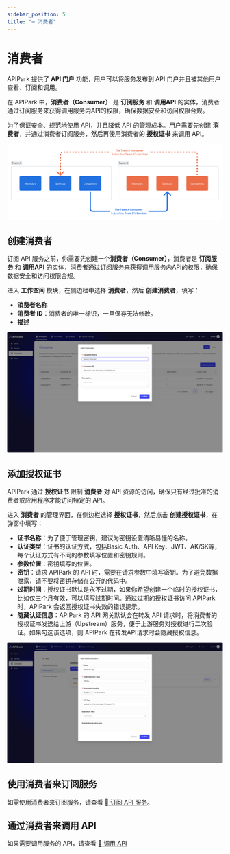 ```yaml
---
sidebar_position: 5
title: "⌨️ 消费者"
---
```


# 消费者
APIPark 提供了 **API 门户** 功能，用户可以将服务发布到 API 门户并且被其他用户查看、订阅和调用。

在 APIPark 中，**消费者（Consumer）** 是 **订阅服务** 和 **调用API** 的实体，消费者通过订阅服务来获得调用服务内API的权限，确保数据安全和访问权限合规。

为了保证安全、规范地使用 API，并且降低 API 的管理成本。用户需要先创建 **消费者**，并通过消费者订阅服务，然后再使用消费者的 **授权证书** 来调用 API。

![](images/2024-10-28-23-05-08.png)


## 创建消费者

订阅 API 服务之前，你需要先创建一个**消费者（Consumer）**，消费者是 **订阅服务** 和 **调用API** 的实体，消费者通过订阅服务来获得调用服务内API的权限，确保数据安全和访问权限合规。

进入 **工作空间** 模块，在侧边栏中选择 **消费者**，然后 **创建消费者**，填写：

- **消费者名称**
- **消费者 ID**：消费者的唯一标识，一旦保存无法修改。
- **描述**

![](images/2024-10-28-23-09-51.png)

## 添加授权证书

APIPark 通过 **授权证书** 限制 **消费者** 对 API 资源的访问，确保只有经过批准的消费者或应用程序才能访问特定的 API。

进入 **消费者** 的管理界面，在侧边栏选择 **授权证书**，然后点击 **创建授权证书**，在弹窗中填写：

- **证书名称**：为了便于管理密钥，建议为密钥设置清晰易懂的名称。
- **认证类型**：证书的认证方式，包括Basic Auth、API Key、JWT、AK/SK等，每个认证方式有不同的参数填写位置和密钥规则。
- **参数位置**：密钥填写的位置。
- **密钥**：请求 APIPark 的 API 时，需要在请求参数中填写密钥。为了避免数据泄露，请不要将密钥存储在公开的代码中。
- **过期时间**：授权证书默认是永不过期，如果你希望创建一个临时的授权证书，比如仅三个月有效，可以填写过期时间。通过过期的授权证书访问 APIPark 时，APIPark 会返回授权证书失效的错误提示。
- **隐藏认证信息**：APIPark 的 API 网关默认会在转发 API 请求时，将消费者的授权证书发送给上游（Upstream）服务，便于上游服务对授权进行二次验证。如果勾选该选项，则 APIPark 在转发API请求时会隐藏授权信息。

![](images/2024-10-28-23-15-15.png)

## 使用消费者来订阅服务

如需使用消费者来订阅服务，请查看 [🔗 订阅 API 服务](developer_portal.md)。

## 通过消费者来调用 API

如果需要调用服务的 API，请查看 [🔗 调用 API](call_api.md)
